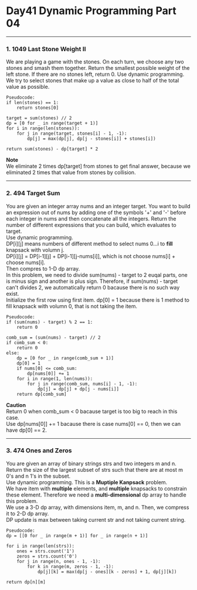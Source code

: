 # Day41 Dynamic Programming Part 04

---

### 1. 1049 Last Stone Weight II
We are playing a game with the stones. On each turn, we choose any two stones and smash them together. Return the smallest possible weight of the left stone. If there are no stones left, return 0. 
Use dynamic programming.  
We try to select stones that make up a value as close to half of the total value as possible.  

```
Pseudocode:
if len(stones) == 1:
    return stones[0]

target = sum(stones) // 2
dp = [0 for _ in range(target + 1)]
for i in range(len(stones)):
    for j in range(target, stones[i] - 1, -1):
        dp[j] = max(dp[j], dp[j - stones[i]] + stones[i])

return sum(stones) - dp[target] * 2
```
**Note**  
We eliminate 2 times dp[target] from stones to get final answer, because we eliminated 2 times that value from stones by collision.  

---

### 2. 494 Target Sum
You are given an integer array nums and an integer target. You want to build an expression out of nums by adding one of the symbols '+' and '-' before each integer in nums and then concatenate all the integers. Return the number of different expressions that you can build, which evaluates to target.  
Use dynamic programming.  
DP[i][j] means numbers of different method to select nums 0...i to **fill** knapsack with volumn j.  
DP[i][j] = DP[i-1][j] + DP[i-1][j-nums[i]], which is not choose nums[i] + choose nums[i].  
Then compres to 1-D dp array.  
In this problem, we need to divide sum(nums) - target to 2 euqal parts, one is minus sign and another is plus sign. Therefore, if sum(nums) - target can't divides 2, we automatically return 0 bacause there is no such way exist.  
Initialize the first row using first item. dp[0] = 1 because there is 1 method to fill knapsack with volumn 0, that is not taking the item.  

```
Pseudocode:
if (sum(nums) - target) % 2 == 1:
    return 0

comb_sum = (sum(nums) - target) // 2
if comb_sum < 0:
    return 0
else:
    dp = [0 for _ in range(comb_sum + 1)]
    dp[0] = 1
    if nums[0] <= comb_sum:
        dp[nums[0]] += 1
    for i in range(1, len(nums)):
        for j in range(comb_sum, nums[i] - 1, -1):
            dp[j] = dp[j] + dp[j - nums[i]]
    return dp[comb_sum]
```
**Caution**  
Return 0 when comb_sum < 0 bacause target is too big to reach in this case.  
Use dp[nums[0]] += 1 bacause there is case nums[0] == 0, then we can have dp[0] == 2.  

---

### 3. 474 Ones and Zeros
You are given an array of binary strings strs and two integers m and n. Return the size of the largest subset of strs such that there are at most m 0's and n 1's in the subset.  
Use dynamic programming. This is a **Muptiple Kanpsack** problem.  
We have item with **multiple** elements, and **multiple** knapsacks to constrain these element. Therefore we need a **multi-dimensional** dp array to handle this problem.  
We use a 3-D dp array, with dimensions item, m, and n. Then, we compress it to 2-D dp array.  
DP update is max between taking current str and not taking current string.  

```
Pseudocode:
dp = [[0 for _ in range(m + 1)] for _ in range(n + 1)]

for i in range(len(strs)):
    ones = strs.count('1')
    zeros = strs.count('0')
    for j in range(n, ones - 1, -1):
        for k in range(m, zeros - 1, -1):
            dp[j][k] = max(dp[j - ones][k - zeros] + 1, dp[j][k])

return dp[n][m]
```
